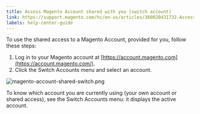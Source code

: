 ```yaml
---
title: Access Magento Account shared with you (switch account)
link: https://support.magento.com/hc/en-us/articles/360020431732-Access-Magento-Account-shared-with-you-switch-account-
labels: help-center-guide
---
```


To use the shared access to a Magento Account, provided for you, follow these steps:

1. Log in to your Magento account at [https://account.magento.com](https://account.magento.com/).
1. Click the Switch Accounts menu and select an account.

![magento-account-shared-switch.png](https://support.magento.com/hc/article_attachments/360016653832/magento-account-shared-switch.png)

To know which account you are currently using (your own account or shared access), see the Switch Accounts menu: it displays the active account.